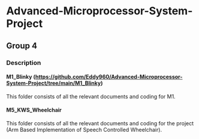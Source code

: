 # Advanced-Microprocessor-System-Project
## Group 4

### Description
#### M1_Blinky (https://github.com/Eddy960/Advanced-Microprocessor-System-Project/tree/main/M1_Blinky)
This folder consists of all the relevant documents and coding for M1.

#### M5_KWS_Wheelchair
This folder consists of all the relevant documents and coding for the project (Arm Based Implementation of Speech Controlled Wheelchair).

